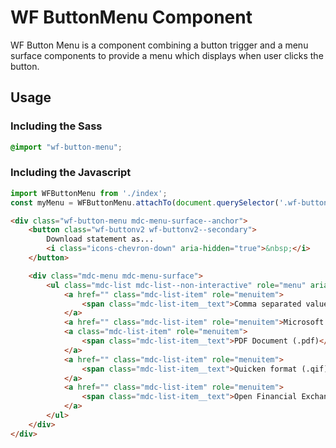 # WF ButtonMenu Component

WF Button Menu is a component combining a button trigger and a menu surface components 
to provide a menu which displays when user clicks the button.

## Usage

### Including the Sass

```scss
@import "wf-button-menu";
```

### Including the Javascript

```js
import WFButtonMenu from './index';
const myMenu = WFButtonMenu.attachTo(document.querySelector('.wf-button-menu'));
```

```html
<div class="wf-button-menu mdc-menu-surface--anchor">
    <button class="wf-buttonv2 wf-buttonv2--secondary">
        Download statement as...
        <i class="icons-chevron-down" aria-hidden="true">&nbsp;</i>
    </button>

    <div class="mdc-menu mdc-menu-surface">
        <ul class="mdc-list mdc-list--non-interactive" role="menu" aria-hidden="true" aria-orientation="vertical">
            <a href="" class="mdc-list-item" role="menuitem">
                <span class="mdc-list-item__text">Comma separated values (.csv)</span>
            </a>
            <a href="" class="mdc-list-item" role="menuitem">Microsoft Excel (.xls)</a>
            <a class="mdc-list-item" role="menuitem">
                <span class="mdc-list-item__text">PDF Document (.pdf)</span>
            </a>
            <a href="" class="mdc-list-item" role="menuitem">
                <span class="mdc-list-item__text">Quicken format (.qif)</span>
            </a>
            <a href="" class="mdc-list-item" role="menuitem">
                <span class="mdc-list-item__text">Open Financial Exchange (.ofx)</span>
            </a>
        </ul>
    </div>
</div>
```

